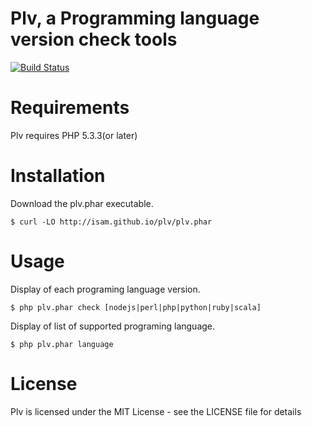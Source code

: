 Plv, a Programming language version check tools
===============================================
[![Build Status](https://travis-ci.org/isam/plv.png?branch=master)](https://travis-ci.org/isam/plv)

Requirements
============

Plv requires PHP 5.3.3(or later)

Installation
============

Download the plv.phar executable.

```
$ curl -LO http://isam.github.io/plv/plv.phar
```

Usage
=====

Display of each programing language version.

```
$ php plv.phar check [nodejs|perl|php|python|ruby|scala]
```

Display of list of supported programing language.

```
$ php plv.phar language
```

License
=======

Plv is licensed under the MIT License - see the LICENSE file for details
